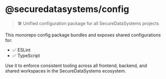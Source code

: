 # @securedatasystems/config

> 🛠 Unified configuration package for all SecureDataSystems projects

This monorepo config package bundles and exposes shared configurations for:

- ✅ ESLint
- ✅ TypeScript

Use it to enforce consistent tooling across all frontend, backend, and shared workspaces in the SecureDataSystems ecosystem.
